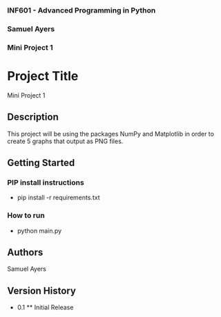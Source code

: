 ### INF601 - Advanced Programming in Python
### Samuel Ayers
### Mini Project 1


# Project Title

Mini Project 1

## Description

This project will be using the packages NumPy and Matplotlib in order to create 5 graphs that output as PNG files.

## Getting Started

### PIP install instructions

* pip install -r requirements.txt

### How to run
* python main.py
  
## Authors
Samuel Ayers

## Version History
* 0.1
** Initial Release





